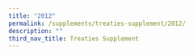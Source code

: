 ```yaml
---
title: "2012"
permalink: /supplements/treaties-supplement/2012/
description: ""
third_nav_title: Treaties Supplement
---
```

